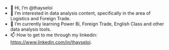 - 👋 Hi, I’m @thayseloi
- 👀 I’m interested in data analysis content, specifically in the area of Logistics and Foreign Trade.
- 🌱 I’m currently learning Power Bi, Foreign Trade, English Class and other data analysis tools. 
- 📫 How to get to me through my linkedin: https://www.linkedin.com/in/thayseloi.

<!---
thayseloi/thayseloi is a ✨ special ✨ repository because its `README.md` (this file) appears on your GitHub profile.
You can click the Preview link to take a look at your changes.
--->
